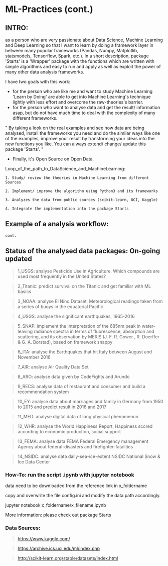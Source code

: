 # ML-Practices (cont.)

## INTRO: 

as a person who are very passionate about Data Science, Machine Learning and Deep Learning so that I want to learn by doing a framework layer in between many popular frameworks (Pandas, Numpy, Matplotlib, statsmodels, Tensorflow, Spark, etc.). 
In a short description, package 'Starts' is a 'Wrapper' package with the functions which are written with simple algorithms and easy to run and apply as well as exploit the power of many other data analysis frameworks. 
 
I have two goals with this work:
- for the person who are like me and want to study Machine Learning 'Learn by Doing' are able to get into Machine Learning's technique lightly with less effort and overcome the raw-theories's barrier.
- for the person who want to analyse data and get the result/ information asap, but do not have much time to deal with the complexity of many different frameworks. 

"
By taking a look on the real examples and see how data are being analysed, 
install the frameworks you need and do the similar ways like one of the examples,
improve your result by transforming your ideas into the new functions you like. 
You can always extend/ change/ update this package 'Starts'. 
"

- Finally, it's Open Source on Open Data. 

Loop_of_the_path_to_DataScience_and_MachineLearning:

	1. Study/ review the theories in Machine Learning from different Sources

	2. Implement/ improve the algorithm using Python3 and its frameworks 

	3. Analyzes the data from public sources (scikit-learn, UCI, Kaggle)

	4. Integrate the implementation into the package Starts

## Example of a analysis workflow: 
	cont.

## Status of the analysed data packages: On-going updated

> 1_USGS: analyse Pesticide Use in Agriculture. Which compounds are used most frequently in the United States?

> 2_Titanic: predict survival on the Titanic and get familiar with ML basics

> 3_NOAA: analyse El Nino Dataset, Meteorological readings taken from a series of buoys in the equatorial Pacific

> 4_USGS: analyse the significant earthquakes, 1965-2016

> 5_SNAP: implement the interpretation of the 685nm peak in water-leaving radiance spectra in terms of fluorescence, absorption and scattering, and its observation by MERIS (J. F. R. Gower , R. Doerffer & G. A. Borstad), based on framework snappy

> 6_ITA: analyse the Earthquakes that hit Italy between August and November 2016

> 7_AIR: analyse Air Quality Data Set

> 8_ARO: analyse data given by CodeFights and Arundo

> 9_RECS: analyse data of restaurant and consumer and build a recommendation system

> 10_EY: analyse data about marriages and family in Germany from 1950 to 2015 and predict result in 2016 and 2017

> 11_MED: analyse digital data of long physical phenomenon

> 12_WHR: analyse the World Happiness Report, Happiness scored according to economic production, social support

> 13_FEMA: analyse data FEMA Federal Emergency management Agency about federal-disasters and firefighter-fatalities 

> 14_NSIDC: analyse data daily-sea-ice-extent NSIDC National Snow & Ice Data Center


### How-To: run the script .ipynb with jupyter notebook
data need to be downloaded from the reference link in x_foldername 

copy and overwrite the file config.ini and modify the data path accordingly.

jupyter notebook x_foldername/x_filename.ipynb

More information: please check out package Starts


### Data Sources:
> https://www.kaggle.com/

> https://archive.ics.uci.edu/ml/index.php

> http://scikit-learn.org/stable/datasets/index.html
